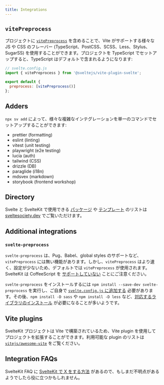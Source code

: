 ```yaml
---
title: Integrations
---
```


## `vitePreprocess`

プロジェクトに [`vitePreprocess`](https://github.com/sveltejs/vite-plugin-svelte/blob/main/docs/preprocess.md) を含めることで、Vite がサポートする様々な JS や CSS のフレーバー (TypeScript、PostCSS、SCSS、Less、Stylus、SugarSS) を使用することができます。プロジェクトを TypeScript でセットアップすると、TypeScript はデフォルトで含まれるようになります:

```js
// svelte.config.js
import { vitePreprocess } from '@sveltejs/vite-plugin-svelte';

export default {
  preprocess: [vitePreprocess()]
};
```

## Adders

`npx sv add` によって、様々な複雑なインテグレーションを単一のコマンドでセットアップすることができます:
- prettier (formatting)
- eslint (linting)
- vitest (unit testing)
- playwright (e2e testing)
- lucia (auth)
- tailwind (CSS)
- drizzle (DB)
- paraglide (i18n)
- mdsvex (markdown)
- storybook (frontend workshop)

## Directory

Svelte と SvelteKit で使用できる [パッケージ](https://sveltesociety.dev/packages) や [テンプレート](https://sveltesociety.dev/templates) のリストは [sveltesociety.dev](https://sveltesociety.dev/) でご覧いただけます。

## Additional integrations

### `svelte-preprocess`

`svelte-preprocess` は、Pug、Babel、global styles のサポートなど、`vitePreprocess` には無い機能があります。しかし、`vitePreprocess` はより速く、設定が少ないため、デフォルトでは `vitePreprocess` が使用されます。SvelteKit は CoffeeScript を [サポートしていない](https://github.com/sveltejs/kit/issues/2920#issuecomment-996469815) ことにご注意ください。

`svelte-preprocess` をインストールするには `npm install --save-dev svelte-preprocess` を実行し、ご自身で [`svelte.config.js` に追加する](https://github.com/sveltejs/svelte-preprocess/blob/main/docs/usage.md#with-svelte-config) 必要があります。その後、`npm install -D sass` や `npm install -D less` など、[対応するライブラリのインストール](https://github.com/sveltejs/svelte-preprocess/blob/main/docs/getting-started.md) が必要になることが多いようです。

## Vite plugins

SvelteKit プロジェクトは Vite で構築されているため、Vite plugin を使用してプロジェクトを拡張することができます。利用可能な plugin のリストは [`vitejs/awesome-vite`](https://github.com/vitejs/awesome-vite?tab=readme-ov-file#plugins) をご覧ください。

## Integration FAQs

SvelteKit FAQ に [SvelteKit で X をする方法](./faq#How-do-I-use-X-with-SvelteKit) があるので、もしまだ不明点があるようでしたら役に立つかもしれません。
